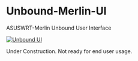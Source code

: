 # Unbound-Merlin-UI
ASUSWRT-Merlin Unbound User Interface

[![Unbound UI](https://i.imgur.com/SVqcl8g.png "Unbound UI")](https://i.imgur.com/SVqcl8g.png "Unbound UI")

Under Construction. Not ready for end user usage.
